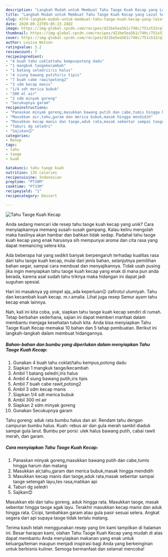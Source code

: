 ```yaml
---
description: "Langkah Mudah untuk Membuat Tahu Taoge Kuah Kecap yang Lezat Sekali"
title: "Langkah Mudah untuk Membuat Tahu Taoge Kuah Kecap yang Lezat Sekali"
slug: 4374-langkah-mudah-untuk-membuat-tahu-taoge-kuah-kecap-yang-lezat-sekali
date: 2020-09-22T05:05:23.248Z
image: https://img-global.cpcdn.com/recipes/d21be5ea561c740c/751x532cq70/tahu-taoge-kuah-kecap-foto-resep-utama.jpg
thumbnail: https://img-global.cpcdn.com/recipes/d21be5ea561c740c/751x532cq70/tahu-taoge-kuah-kecap-foto-resep-utama.jpg
cover: https://img-global.cpcdn.com/recipes/d21be5ea561c740c/751x532cq70/tahu-taoge-kuah-kecap-foto-resep-utama.jpg
author: Louisa Watson
ratingvalue: 3.2
reviewcount: 7
recipeingredient:
- "4 buah tahu coklattahu kempuspotong dadu"
- "1 mangkuk taogekecambah"
- "1 batang seledriiris halus"
- "4 siung bawang putihiris tipis"
- "7 buah cabe rawitpotong2"
- "3 sdm kecap manis"
- "1/4 sdt merica bubuk"
- "300 ml air"
- "2 sdm minyak goreng"
- "Secukupnya garam"
recipeinstructions:
- "Panaskan minyak goreng,masukkan bawang putih dan cabe,tumis hingga harum dan matang"
- "Masukkan air,tahu,garam dan merica bubuk,masak hingga mendidih"
- "Masukkan kecap manis dan taoge,aduk rata,masak sebentar sampai taoge setengah layu,tes rasa,matikan api"
- "Taburi dg seledri"
- "Sajikan😊"
categories:
- Resep
tags:
- tahu
- taoge
- kuah

katakunci: tahu taoge kuah 
nutrition: 135 calories
recipecuisine: Indonesian
preptime: "PT38M"
cooktime: "PT33M"
recipeyield: "1"
recipecategory: Dessert

---
```



![Tahu Taoge Kuah Kecap](https://img-global.cpcdn.com/recipes/d21be5ea561c740c/751x532cq70/tahu-taoge-kuah-kecap-foto-resep-utama.jpg)

Anda sedang mencari ide resep tahu taoge kuah kecap yang unik? Cara menyiapkannya memang susah-susah gampang. Kalau keliru mengolah maka hasilnya akan hambar dan bahkan tidak sedap. Padahal tahu taoge kuah kecap yang enak harusnya sih mempunyai aroma dan cita rasa yang dapat memancing selera kita.

Ada beberapa hal yang sedikit banyak berpengaruh terhadap kualitas rasa dari tahu taoge kuah kecap, mulai dari jenis bahan, selanjutnya pemilihan bahan segar, sampai cara membuat dan menyajikannya. Tidak usah pusing jika ingin menyiapkan tahu taoge kuah kecap yang enak di mana pun anda berada, karena asal sudah tahu triknya maka hidangan ini dapat jadi suguhan spesial.

Hari ini masaknya yg simpel aja,,ada keperluan😉 zafirotul ulumiyah. Tahu dan kecambah kuah kecap. m.r.amalia. Lihat juga resep Semur ayam tahu kecap enak lainnya.


Nah, kali ini kita coba, yuk, siapkan tahu taoge kuah kecap sendiri di rumah. Tetap berbahan sederhana, sajian ini dapat memberi manfaat dalam membantu menjaga kesehatan tubuh kita. Anda bisa menyiapkan Tahu Taoge Kuah Kecap memakai 10 bahan dan 5 tahap pembuatan. Berikut ini langkah-langkah dalam membuat hidangannya.

<!--inarticleads1-->

##### Bahan-bahan dan bumbu yang diperlukan dalam menyiapkan Tahu Taoge Kuah Kecap:

1. Gunakan 4 buah tahu coklat/tahu kempus,potong dadu
1. Siapkan 1 mangkuk taoge/kecambah
1. Ambil 1 batang seledri,iris halus
1. Ambil 4 siung bawang putih,iris tipis
1. Ambil 7 buah cabe rawit,potong2
1. Ambil 3 sdm kecap manis
1. Siapkan 1/4 sdt merica bubuk
1. Ambil 300 ml air
1. Siapkan 2 sdm minyak goreng
1. Gunakan Secukupnya garam


Tahu goreng: aduk rata bumbu halus dan air. Rendam tahu dengan campuran bumbu halus. Kuah: rebus air dan gula merah sambil diaduk sampai gula larut. Bumbu per porsi: ulek halus bawang putih, cabai rawit merah, dan garam. 

<!--inarticleads2-->

##### Cara menyiapkan Tahu Taoge Kuah Kecap:

1. Panaskan minyak goreng,masukkan bawang putih dan cabe,tumis hingga harum dan matang
1. Masukkan air,tahu,garam dan merica bubuk,masak hingga mendidih
1. Masukkan kecap manis dan taoge,aduk rata,masak sebentar sampai taoge setengah layu,tes rasa,matikan api
1. Taburi dg seledri
1. Sajikan😊


Masukkan ebi dan tahu goreng, aduk hingga rata. Masukkan taoge, masak sebentar hingga taoge agak layu. Terakhir masukkan kecap manis dan aduk hingga rata. Cicipi, tambahkan garam atau gula pasir sesuai selera. Angkat segera dari api supaya taoge tidak terlalu matang. 

Terima kasih telah menggunakan resep yang tim kami tampilkan di halaman ini. Besar harapan kami, olahan Tahu Taoge Kuah Kecap yang mudah di atas dapat membantu Anda menyiapkan makanan yang enak untuk keluarga/teman maupun menjadi inspirasi bagi Anda yang berkeinginan untuk berbisnis kuliner. Semoga bermanfaat dan selamat mencoba!
